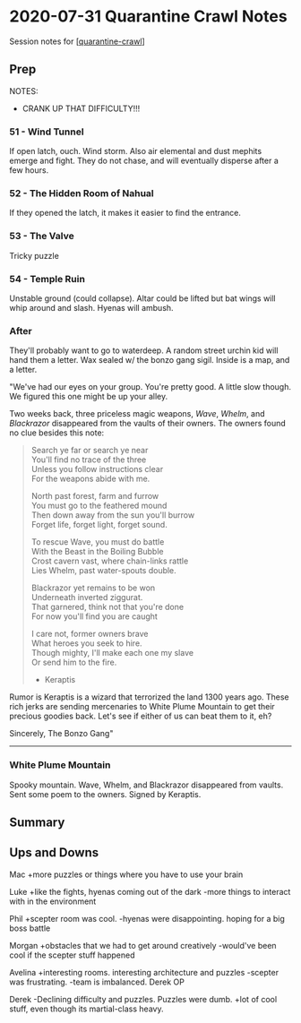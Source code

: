 # 2020-07-31 Quarantine Crawl Notes

Session notes for [[quarantine-crawl]]

## Prep

NOTES:

- CRANK UP THAT DIFFICULTY!!!

### 51 - Wind Tunnel

If open latch, ouch. Wind storm. Also air elemental and dust mephits emerge and fight. They do not chase, and will eventually disperse after a few hours.

### 52 - The Hidden Room of Nahual

If they opened the latch, it makes it easier to find the entrance.

### 53 - The Valve

Tricky puzzle

### 54 - Temple Ruin

Unstable ground (could collapse). Altar could be lifted but bat wings will whip around and slash. Hyenas will ambush.

### After

They'll probably want to go to waterdeep. A random street urchin kid will hand them a letter. Wax sealed w/ the bonzo gang sigil.
Inside is a map, and a letter.

"We've had our eyes on your group. You're pretty good. A little slow though. We figured this one might be up your alley.

Two weeks back, three priceless magic weapons, _Wave_, _Whelm_, and _Blackrazor_ disappeared from the vaults of their owners.
The owners found no clue besides this note:

> Search ye far or search ye near<br>
> You'll find no trace of the three<br>
> Unless you follow instructions clear<br>
> For the weapons abide with me.<br>
>
> North past forest, farm and furrow<br>
> You must go to the feathered mound<br>
> Then down away from the sun you'll burrow<br>
> Forget life, forget light, forget sound.<br>
>
> To rescue Wave, you must do battle<br>
> With the Beast in the Boiling Bubble<br>
> Crost cavern vast, where chain-links rattle<br>
> Lies Whelm, past water-spouts double.<br>
>
> Blackrazor yet remains to be won<br>
> Underneath inverted ziggurat.<br>
> That garnered, think not that you're done<br>
> For now you'll find you are caught<br>
>
> I care not, former owners brave<br>
> What heroes you seek to hire.<br>
> Though mighty, I'll make each one my slave<br>
> Or send him to the fire.<br>
>
> - Keraptis

Rumor is Keraptis is a wizard that terrorized the land 1300 years ago. These rich jerks
are sending mercenaries to White Plume Mountain to get their precious goodies back. Let's
see if either of us can beat them to it, eh?

Sincerely,
The Bonzo Gang"

---

### White Plume Mountain

Spooky mountain. Wave, Whelm, and Blackrazor disappeared from vaults. Sent some poem to the owners. Signed by Keraptis.

## Summary

## Ups and Downs

Mac
+more puzzles or things where you have to use your brain

Luke
+like the fights, hyenas coming out of the dark
-more things to interact with in the environment

Phil
+scepter room was cool.
-hyenas were disappointing. hoping for a big boss battle

Morgan
+obstacles that we had to get around creatively
-would've been cool if the scepter stuff happened

Avelina
+interesting rooms. interesting architecture and puzzles
-scepter was frustrating.
-team is imbalanced. Derek OP

Derek
-Declining difficulty and puzzles. Puzzles were dumb.
+lot of cool stuff, even though its martial-class heavy.

[//begin]: # "Autogenerated link references for markdown compatibility"
[quarantine-crawl]: ../quarantine-crawl "Quarantine Crawl"
[//end]: # "Autogenerated link references"
